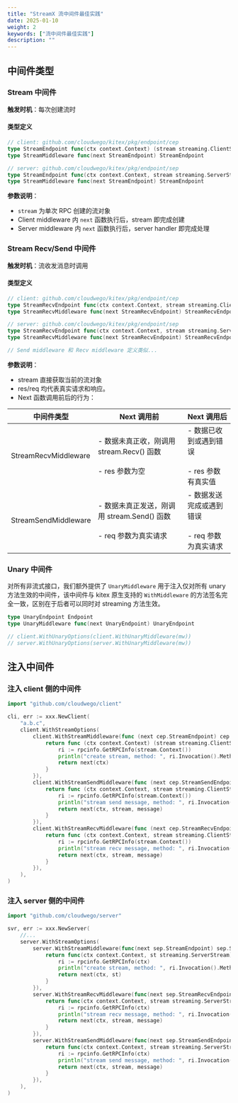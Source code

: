 ```yaml
---
title: "StreamX 流中间件最佳实践"
date: 2025-01-10
weight: 2
keywords: ["流中间件最佳实践"]
description: ""
---
```


## 中间件类型

### Stream 中间件

**触发时机**：每次创建流时

#### 类型定义
```go
// client: github.com/cloudwego/kitex/pkg/endpoint/cep
type StreamEndpoint func(ctx context.Context) (stream streaming.ClientStream, err error)
type StreamMiddleware func(next StreamEndpoint) StreamEndpoint

// server: github.com/cloudwego/kitex/pkg/endpoint/sep
type StreamEndpoint func(ctx context.Context, stream streaming.ServerStream) (err error)
type StreamMiddleware func(next StreamEndpoint) StreamEndpoint
```

**参数说明**：

- ```stream``` 为单次 RPC 创建的流对象
- Client middleware 内 ```next``` 函数执行后，stream 即完成创建
- Server middleware 内 ```next``` 函数执行后，server handler 即完成处理

### Stream Recv/Send 中间件

**触发时机**：流收发消息时调用

#### 类型定义

```go
// client: github.com/cloudwego/kitex/pkg/endpoint/cep
type StreamRecvEndpoint func(ctx context.Context, stream streaming.ClientStream, message interface{}) (err error)
type StreamRecvMiddleware func(next StreamRecvEndpoint) StreamRecvEndpoint

// server: github.com/cloudwego/kitex/pkg/endpoint/sep
type StreamRecvEndpoint func(ctx context.Context, stream streaming.ServerStream, message interface{}) (err error)
type StreamRecvMiddleware func(next StreamRecvEndpoint) StreamRecvEndpoint

// Send middleware 和 Recv middleware 定义类似...
```

**参数说明**：

- stream 直接获取当前的流对象
- res/req 均代表真实请求和响应。
- Next 函数调用前后的行为：

| 中间件类型           | Next 调用前                                                             | Next 调用后                                          |
| -------------------- | ----------------------------------------------------------------------- | ---------------------------------------------------- |
| StreamRecvMiddleware | - 数据未真正收，刚调用 stream.Recv() 函数<br><br>- res 参数为空         | - 数据已收到或遇到错误<br><br>- res 参数有真实值     |
| StreamSendMiddleware | - 数据未真正发送，刚调用 stream.Send() 函数<br><br>- req 参数为真实请求 | - 数据发送完成或遇到错误<br><br>- req 参数为真实请求 |

### Unary 中间件

对所有非流式接口，我们额外提供了 ```UnaryMiddleware``` 用于注入仅对所有 unary 方法生效的中间件，该中间件与 kitex 原生支持的 ```WithMiddleware``` 的方法签名完全一致，区别在于后者可以同时对 streaming 方法生效。
```go
type UnaryEndpoint Endpoint
type UnaryMiddleware func(next UnaryEndpoint) UnaryEndpoint

// client.WithUnaryOptions(client.WithUnaryMiddleware(mw))
// server.WithUnaryOptions(server.WithUnaryMiddleware(mw))
```

## 注入中间件

### 注入 client 侧的中间件

```go
import "github.com/cloudwego/client"

cli, err := xxx.NewClient(
    "a.b.c", 
    client.WithStreamOptions(
        client.WithStreamMiddleware(func (next cep.StreamEndpoint) cep.StreamEndpoint {
            return func (ctx context.Context) (stream streaming.ClientStream, err error) {
                ri := rpcinfo.GetRPCInfo(stream.Context())
                println("create stream, method: ", ri.Invocation().MethodName())
                return next(ctx)
            }
        }), 
        client.WithStreamSendMiddleware(func (next cep.StreamSendEndpoint) cep.StreamSendEndpoint {
            return func (ctx context.Context, stream streaming.ClientStream, message interface{}) (err error) {
                ri := rpcinfo.GetRPCInfo(stream.Context())
                println("stream send message, method: ", ri.Invocation().MethodName())
                return next(ctx, stream, message)
            }
        }), 
        client.WithStreamRecvMiddleware(func (next cep.StreamRecvEndpoint) cep.StreamRecvEndpoint {
            return func (ctx context.Context, stream streaming.ClientStream, message interface{}) (err error) {
                ri := rpcinfo.GetRPCInfo(stream.Context())
                println("stream recv message, method: ", ri.Invocation().MethodName())
                return next(ctx, stream, message)
            }
        }), 
    ), 
)
```

### 注入 server 侧的中间件

```go
import "github.com/cloudwego/server"

svr, err := xxx.NewServer(
    //...
    server.WithStreamOptions(
        server.WithStreamMiddleware(func(next sep.StreamEndpoint) sep.StreamEndpoint {
            return func(ctx context.Context, st streaming.ServerStream) (err error) {
                ri := rpcinfo.GetRPCInfo(ctx)
                println("create stream, method: ", ri.Invocation().MethodName())
                return next(ctx, st)
            }
        }),
        server.WithStreamRecvMiddleware(func(next sep.StreamRecvEndpoint) sep.StreamRecvEndpoint {
            return func(ctx context.Context, stream streaming.ServerStream, message interface{}) (err error) {
                ri := rpcinfo.GetRPCInfo(ctx)
                println("stream recv message, method: ", ri.Invocation().MethodName())
                return next(ctx, stream, message)
            }
        }), 
        server.WithStreamSendMiddleware(func(next sep.StreamSendEndpoint) sep.StreamSendEndpoint {
            return func(ctx context.Context, stream streaming.ServerStream, message interface{}) (err error) {
                ri := rpcinfo.GetRPCInfo(ctx)
                println("stream send message, method: ", ri.Invocation().MethodName())
                return next(ctx, stream, message)
            }
        }), 
    ),
)
```
